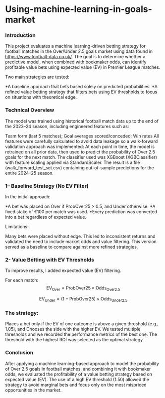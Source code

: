 # Using-machine-learning-in-goals-market
### Introduction
This project evaluates a machine learning-driven betting strategy for football matches in the Over/Under 2.5 goals market using data found in https://www.football-data.co.uk/. The goal is to determine whether a predictive model, when combined with bookmaker odds, can identify profitable value bets using expected value (EV) in Premier League matches.

Two main strategies are tested:

*A baseline approach that bets based solely on predicted probabilities.
*A refined value betting strategy that filters bets using EV thresholds to focus on situations with theoretical edge.

### Technical Overview
The model was trained using historical football match data up to the end of the 2023–24 season, including engineered features such as:

Team form (last 5 matches); Goal averages scored/conceded; Win rates
All features were carefully calculated to avoid data leakage so a walk-forward validation approach was implemented:
At each point in time, the model is retrained on all prior data, then used to predict the probability of Over 2.5 goals for the next match. The classifier used was XGBoost (XGBClassifier) with feature scaling applied via StandardScaler. The result is a file (walk_forward_test_set.csv) containing out-of-sample predictions for the entire 2024–25 season.

### 1– Baseline Strategy (No EV Filter)
In the initial approach:

*A bet was placed on Over if ProbOver25 > 0.5, and Under otherwise.
*A fixed stake of €100 per match was used.
*Every prediction was converted into a bet regardless of expected value.

Limitations:

Many bets were placed without edge. This led to inconsistent returns and validated the need to include market odds and value filtering. This version served as a baseline to compare against more refined strategies.

### 2- Value Betting with EV Thresholds
To improve results, I added expected value (EV) filtering.

For each match:
$$
\text{EV}_{\text{Over}} = \text{ProbOver25} \times \text{Odds}_{\text{Over2.5}}
$$

$$
\text{EV}_{\text{Under}} = (1 - \text{ProbOver25}) \times \text{Odds}_{\text{Under2.5}}
$$



### The strategy:

Places a bet only if the EV of one outcome is above a given threshold (e.g., 1.05), and Chooses the side with the higher EV. We tested multiple thresholds and we recorded the performance metrics of the best one.
The threshold with the highest ROI was selected as the optimal strategy.

### Conclusion
After applying a machine learning-based approach to model the probability of Over 2.5 goals in football matches, and combining it with bookmaker odds, we evaluated the profitability of a value betting strategy based on expected value (EV). The use of a high EV threshold (1.50) allowed the strategy to avoid marginal bets and focus only on the most mispriced opportunities in the market.

